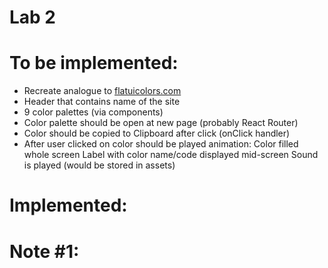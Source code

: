 # Lab 2

# To be implemented:
- Recreate analogue to [flatuicolors.com](https://flatuicolors.com/)
- Header that contains name of the site
- 9 color palettes (via components)
- Color palette should be open at new page (probably React Router)
- Color should be copied to Clipboard after click (onClick handler)
- After user clicked on color should be played animation:
    Color filled whole screen
    Label with color name/code displayed mid-screen
    Sound is played (would be stored in assets)

# Implemented:

# Note #1:
